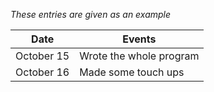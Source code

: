 *These entries are given as an example*

| Date       | Events
|------------|--------------------
| October 15 | Wrote the whole program
| October 16 | Made some touch ups